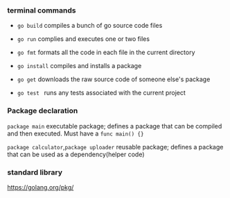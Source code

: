 ### terminal commands
- `go build`
compiles a bunch of go source code files

-  `go run`
complies and executes one or two files

- `go fmt`
formats all the code in each file in the current directory

- `go install`
compiles and installs a package

- `go get`
downloads the raw source code of someone else's package

- `go test `
runs any tests associated with the current project

### Package declaration
`package main` executable package; defines a package that can be compiled and then executed. Must have a `func main() {}`

`package calculator`,`package uploader` reusable package; defines a package that can be used as a dependency(helper code)

### standard library
https://golang.org/pkg/

